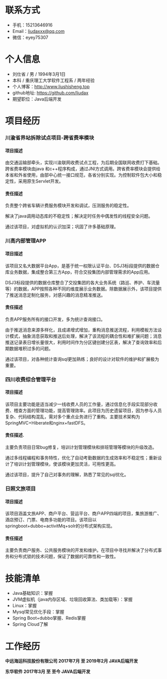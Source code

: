# 联系方式

* 手机：15213646916
* Email：liudaxxx@qq.com
* 微信：eyey75307

# 个人信息

* 刘仕省  /  男  /  1994年3月1日
* 本科  /  重庆理工大学软件工程系  /  两年经验
* 个人博客：http://www.liushisheng.top
* github地址: https://github.com/liudax
* 期望职位：Java后端开发

# 项目经历

### 川渝省界站拆除试点项目-跨省费率模块

#### 项目描述

由交通运输部牵头，实现川渝联网收费试点工程，为后期全国联网收费打下基础。跨省费率模块由java 和c++程序构成，通过JNI方式调用。跨省费率模块会提供给本省和外省使用，由部中心统一接口规范，各省分别实现。为控制软件包大小和稳定性，采用原生Servlet开发。

#### 责任描述

负责整个跨省车辆计费服务模块开发和调试，压测服务的稳定性。

解决了java调用动态库的不稳定性；解决定时任务中偶发性的线程安全问题。

通过该项目，对虚拟机的认识加深；巩固了许多基础原理。

### 川高内部管理APP

#### 项目描述

该项目又名大数据平台App，是基于统一权限认证平台、DSJ3标段提供的数据仓库业务数据，集成整合第三方App，符合交投集团内部管理需求的App应用。

DSJ3标段提供的数据仓库整合了交投集团的各大业务系统（路巡、养护、车流量等）的数据，APP按照各种不同的维度展示业务数据。除数据展示外，该项目提供了推送消息定制化服务，对感兴趣的消息精准推送。

#### 责任描述

负责APP服务所有的接口开发，多为统计查询接口。

由于推送消息来源多样化，且成递增式增加，重构消息推送流程，利用模板方法设计模式，抽象消息获取和推送后处理，解决了该流程的耦合性和难扩展问题；消息推送记录表日增长量很大，利用时间作为分区键创建分区表，解决了查询效率和后期数据堆积过多的问题。

通过该项目，对各种统计查询sql更加熟练；良好的设计对软件的维护和扩展极为重要。


### 四川收费综合管理平台

#### 项目描述

该项目主要功能是适当减少一线收费人员的工作量，通过信息化手段实现部分收费、稽查方面的管理功能，提高管理效率。此项目为历史遗留项目，因为参与人员复杂、代码结构混乱，需对多个重点业务进行了重构。主要技术架构为SpringMVC+Hiberate和nginx+fastDFS。

#### 责任描述.

主要负责项目日常bug修复，培训计划管理模块和排班管理等模块的升级改造。

通过多线程编程和事务特性，优化了自动考勤数据的生成效率和不稳定性；重新设计了培训计划管理模块，使该模块更加灵活，可用性更高。

通过该项目，提升了自己对事务的理解，熟悉了常见的sql优化。

### 日照文旅项目

#### 项目描述

该项目涵盖文旅APP、商户平台、营运平台、商户APP四端的项目，集旅游推广、酒店预订、门票、电商多功能的项目。该项目以springboot+dubbo+activitMq+solr的分布式架构实现。

#### 责任描述

主要负责商户服务、公共服务模块的开发和维护。在项目中寻找并解决了分布式事务和分布式锁的技术问题，保证了数据的可靠性和一致性。

# 技能清单

* Java基础知识：掌握
* JVM虚拟机（java内存区域、垃圾回收算法、类加载等）：掌握
* Linux：掌握
* Mysql常见优化手段：掌握
* Spring Boot+dubbo掌握、Redis掌握
* Spring Cloud了解

# 工作经历

 **中远海运科技股份有限公司                2017年7月     至     2019年2月                  JAVA后端开发**
 
 **东华软件                2017年3月     至     至今                JAVA后端开发**

